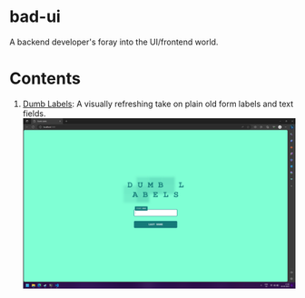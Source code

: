 # bad-ui
A backend developer's foray into the UI/frontend world.

# Contents
1. [Dumb Labels](https://jsfiddle.net/3y0twke1/): A visually refreshing take on plain old form labels and text fields.
![Image](./dumb-labels/bad-labels.png)
